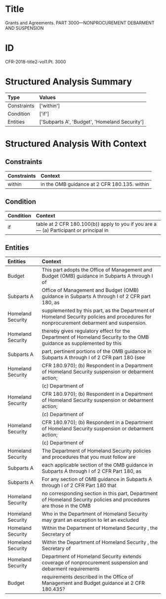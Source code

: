 # Title

 Grants and Agreements. PART 3000—NONPROCUREMENT DEBARMENT AND SUSPENSION


# ID

 CFR-2018-title2-vol1.Pt. 3000


# Structured Analysis Summary

| Type        | Values                                        |
|:------------|:----------------------------------------------|
| Constraints | ['within']                                    |
| Condition   | ['if']                                        |
| Entities    | ['Subparts A', 'Budget', 'Homeland Security'] |


# Structured Analysis With Context

 


## Constraints

| Constraints   | Context                                      |
|:--------------|:---------------------------------------------|
| within        | in the OMB guidance at 2 CFR 180.135. within |


## Condition

| Condition   | Context                                                                                     |
|:------------|:--------------------------------------------------------------------------------------------|
| if          | table at 2 CFR 180.100(b)) apply to you if you are a&#8212; (a) Participant or principal in |


## Entities

| Entities          | Context                                                                                                                                 |
|:------------------|:----------------------------------------------------------------------------------------------------------------------------------------|
| Budget            | This part adopts the Office of Management and  Budget (OMB) guidance in Subparts A through I of                                         |
| Subparts A        | Office of Management and Budget (OMB) guidance in Subparts A through I of 2 CFR part 180, as                                            |
| Homeland Security | supplemented by this part, as the Department of Homeland Security  policies and procedures for nonprocurement debarment and suspension. |
| Homeland Security | thereby gives regulatory effect for the Department of Homeland Security to the OMB guidance as supplemented by this                     |
| Subparts A        | part, pertinent portions of the OMB guidance in Subparts A through I of 2 CFR part 180 (see                                             |
| Homeland Security | CFR 180.970); (b) Respondent in a Department of Homeland Security  suspension or debarment action;                                      |
|                   |             (c) Department of                                                                                                           |
| Homeland Security | CFR 180.970); (b) Respondent in a Department of Homeland Security  suspension or debarment action;                                      |
|                   |             (c) Department of                                                                                                           |
| Homeland Security | CFR 180.970); (b) Respondent in a Department of Homeland Security  suspension or debarment action;                                      |
|                   |             (c) Department of                                                                                                           |
| Homeland Security | The Department of  Homeland Security policies and procedures that you must follow are                                                   |
| Subparts A        | each applicable section of the OMB guidance in Subparts A through I of 2 CFR Part 180, as                                               |
| Subparts A        | For any section of OMB guidance in  Subparts A through I of 2 CFR Part 180 that                                                         |
| Homeland Security | no corresponding section in this part, Department of Homeland Security policies and procedures are those in the OMB                     |
| Homeland Security | Who in the Department of  Homeland Security may grant an exception to let an excluded                                                   |
| Homeland Security | Within the Department of  Homeland Security , the Secretary of                                                                          |
| Homeland Security | Within the Department of  Homeland Security , the Secretary of                                                                          |
| Homeland Security | Department of  Homeland Security extends coverage of nonprocurement suspension and debarment requirements                               |
| Budget            | requirements described in the Office of Management and Budget  guidance at 2 CFR 180.435?                                               |


